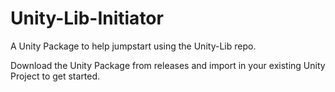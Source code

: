 # Unity-Lib-Initiator
A Unity Package to help jumpstart using the Unity-Lib repo.

Download the Unity Package from releases and import in your existing Unity Project to get started.
